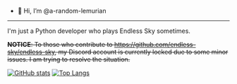 - 👋 Hi, I’m @a-random-lemurian
----
I'm just a Python developer who plays Endless Sky sometimes.

~~**NOTICE**: To those who contribute to https://github.com/endless-sky/endless-sky, my Discord account is currently locked due to some minor issues. I am trying to resolve the situation.~~

[![GitHub stats](https://github-readme-stats-ruby-one.vercel.app/api?username=a-random-lemurian)](https://github.com/anuraghazra/github-readme-stats)
[![Top Langs](https://github-readme-stats-ruby-one.vercel.app/api/top-langs/?username=a-random-lemurian&layout=compact)](https://github.com/anuraghazra/github-readme-stats)

<!---
a-random-lemurian/a-random-lemurian is a ✨ special ✨ repository because its `README.md` (this file) appears on your GitHub profile.
You can click the Preview link to take a look at your changes.
--->
